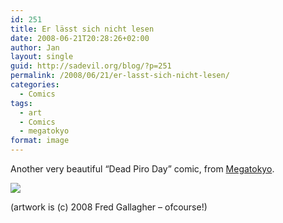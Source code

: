 ```yaml
---
id: 251
title: Er lässt sich nicht lesen
date: 2008-06-21T20:28:26+02:00
author: Jan
layout: single
guid: http://sadevil.org/blog/?p=251
permalink: /2008/06/21/er-lasst-sich-nicht-lesen/
categories:
  - Comics
tags:
  - art
  - Comics
  - megatokyo
format: image
---
```

Another very beautiful &#8220;Dead Piro Day&#8221; comic, from <a href="http://www.Megatokyo.com" target="_blank">Megatokyo</a>.

<a href="http://www.megatokyo.com/strip/1133" target="_blank"><img src="https://kcore.org/wp-content/uploads/2008/02/1133_G-sm.png" /></a>

(artwork is (c) 2008 Fred Gallagher &#8211; ofcourse!)